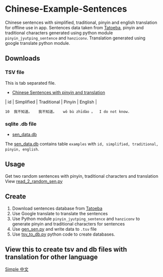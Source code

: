 # Chinese-Example-Sentences
Chinese sentences with simplified, traditional, pinyin and english translation for offline use in app.
Sentences data taken from [Tatoeba](https://tatoeba.org/eng/downloads), pinyin and traditional characters generated using python module ```pinyin_jyutping_sentence``` and ```hanziconv```. Translation generated using google translate python module.

## Downloads
### TSV file
This is tab separated file.
- [Chinese Sentences with pinyin and translation](Chinese%20Example%20Sentences/cmn_sen_db_2.tsv)

| id | Simplified | Traditional | Pinyin | English |
```
10	我不知道。	我不知道。	wǒ bù zhīdào 。	I do not know.
```

### sqlite .db file
- [sen_data.db](Chinese%20Example%20Sentences/sen_data.db)

The [sen_data.db](Chinese%20Example%20Sentences/sen_data.db) contains table ```examples``` with ```id, simplified, traditional, pinyin, english```.


## Usage
Get two random sentences with pinyin, traditional characters and translation<br>
View [read_2_random_sen.py](Chinese%20Example%20Sentences/read_2_random_sen.py)

## Create
1. Download sentences database from [Tatoeba](https://tatoeba.org/eng/downloads)
2. Use Google translate to translate the sentences
3. Use Python module ```pinyin_jyutping_sentence``` and ```hanziconv``` to generate pinyin and traditional characters for sentences
4. Use [gen_sen.py](Chinese%20Example%20Sentences/gen_sen.py) and write data to ```.tsv``` file 
5. Use [tsv_to_db.py](Chinese%20Example%20Sentences/tsv_to_db.py) python code to create databases.

## View this to create tsv and db files with translation for other language
[Simple 中文](https://simplezhongwen.blogspot.com/2021/03/create-language-database-with.html)
